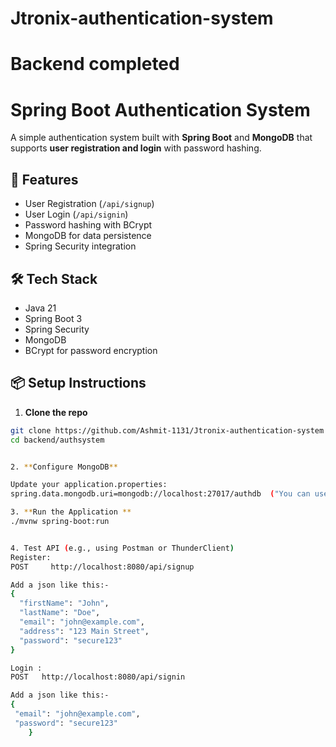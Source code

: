 # Jtronix-authentication-system

# Backend completed
# Spring Boot Authentication System

A simple authentication system built with **Spring Boot** and **MongoDB** that supports **user registration and login** with password hashing.

## 🚀 Features

- User Registration (`/api/signup`)
- User Login (`/api/signin`)
- Password hashing with BCrypt
- MongoDB for data persistence
- Spring Security integration

## 🛠️ Tech Stack

- Java 21
- Spring Boot 3
- Spring Security
- MongoDB
- BCrypt for password encryption

## 📦 Setup Instructions

1. **Clone the repo**

```bash
git clone https://github.com/Ashmit-1131/Jtronix-authentication-system
cd backend/authsystem


2. **Configure MongoDB**

Update your application.properties:
spring.data.mongodb.uri=mongodb://localhost:27017/authdb  ("You can use your own mongoDb url")

3. **Run the Application **
./mvnw spring-boot:run


4. Test API (e.g., using Postman or ThunderClient)
Register:
POST     http://localhost:8080/api/signup

Add a json like this:-
{
  "firstName": "John",
  "lastName": "Doe",
  "email": "john@example.com",
  "address": "123 Main Street",
  "password": "secure123"
}

Login :
POST   http://localhost:8080/api/signin

Add a json like this:-
{ 
 "email": "john@example.com",
 "password": "secure123"
    }






